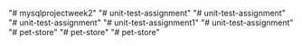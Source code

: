 "# mysqlprojectweek2" 
"# unit-test-assignment" 
"# unit-test-assignment" 
"# unit-test-assignment" 
"# unit-test-assignment1" 
"# unit-test-assignment" 
"# pet-store" 
"# pet-store" 
"# pet-store" 
